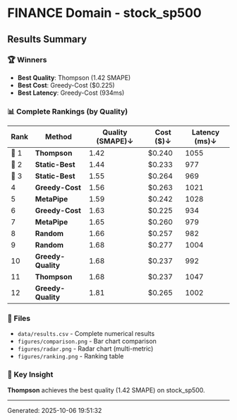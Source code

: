 # FINANCE Domain - stock_sp500

## Results Summary

### 🏆 Winners

- **Best Quality**: Thompson (1.42 SMAPE)
- **Best Cost**: Greedy-Cost ($0.225)
- **Best Latency**: Greedy-Cost (934ms)

### 📊 Complete Rankings (by Quality)

| Rank | Method | Quality (SMAPE)↓ | Cost ($)↓ | Latency (ms)↓ |
|------|--------|------------------|-----------|---------------|
| 🥇 1 | **Thompson** | 1.42 | $0.240 | 1055 |
| 🥈 2 | **Static-Best** | 1.44 | $0.233 | 977 |
| 🥉 3 | **Static-Best** | 1.55 | $0.264 | 969 |
|    4 | **Greedy-Cost** | 1.56 | $0.263 | 1021 |
|    5 | **MetaPipe** | 1.59 | $0.242 | 1028 |
|    6 | **Greedy-Cost** | 1.63 | $0.225 | 934 |
|    7 | **MetaPipe** | 1.65 | $0.260 | 979 |
|    8 | **Random** | 1.66 | $0.257 | 982 |
|    9 | **Random** | 1.68 | $0.277 | 1004 |
|    10 | **Greedy-Quality** | 1.68 | $0.237 | 992 |
|    11 | **Thompson** | 1.68 | $0.237 | 1047 |
|    12 | **Greedy-Quality** | 1.81 | $0.265 | 1002 |

### 📁 Files

- `data/results.csv` - Complete numerical results
- `figures/comparison.png` - Bar chart comparison
- `figures/radar.png` - Radar chart (multi-metric)
- `figures/ranking.png` - Ranking table

### 🎯 Key Insight

**Thompson** achieves the best quality (1.42 SMAPE) on stock_sp500.

---

Generated: 2025-10-06 19:51:32
